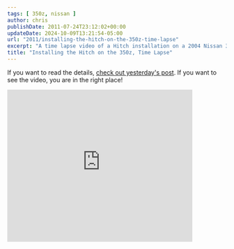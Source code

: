 ```yaml
---
tags: [ 350z, nissan ]
author: chris
publishDate: 2011-07-24T23:12:02+00:00
updateDate: 2024-10-09T13:21:54-05:00
url: "2011/installing-the-hitch-on-the-350z-time-lapse"
excerpt: "A time lapse video of a Hitch installation on a 2004 Nissan 350Z"
title: "Installing the Hitch on the 350z, Time Lapse"
---
```


If you want to read the details, [check out yesterday's post](350z-trailer-hitch-take-2). If you want to see the video, you are in the right place!


<iframe width="425" height="349" src="https://www.youtube.com/embed/ISWWwr0KpRc?rel=0" frameborder="0" allowfullscreen></iframe>
